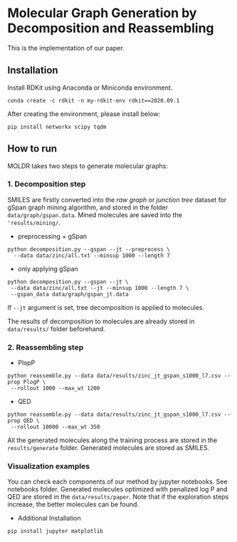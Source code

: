 # Molecular Graph Generation by Decomposition and Reassembling

This is the implementation of our paper. 


## Installation
Install RDKit using Anaconda or Miniconda environment. 

```
conda create -c rdkit -n my-rdkit-env rdkit==2020.09.1
```
After creating the environment, please install below:
```
pip install networkx scipy tqdm
```

## How to run
MOLDR takes two steps to generate molecular graphs: 

### 1. Decomposition step  
SMILES are firstly converted into the *raw graph* or *junction tree* dataset for gSpan graph mining algorithm, and stored in the folder `data/graph/gspan.data`. 
Mined molecules are saved into the `'results/mining/`. 
 
- preprocessing + gSpan

```
python decomposition.py --gspan --jt --preprocess \
  --data data/zinc/all.txt --minsup 1000 --length 7
```

- only applying gSpan

```
python decomposition.py --gspan --jt \
 --data data/zinc/all.txt --jt --minsup 1000 --length 7 \
 --gspan_data data/graph/gspan_jt.data
```

If `--jt` argument is set, tree decomposition is applied to molecules.

The results of decomposition to molecules are already stored in `data/results/` folder beforehand.


### 2. Reassembling step

- PlopP

```
python reassemble.py --data data/results/zinc_jt_gspan_s1000_l7.csv --prop PlogP \
 --rollout 1000 --max_wt 1200
```

- QED

```
python reassemble.py --data data/results/zinc_jt_gspan_s1000_l7.csv --prop QED \
 --rollout 10000 --max_wt 350
```


All the generated molecules along the training process are stored in the `results/generate` folder.
Generated molecules are stored as SMILES.


### Visualization examples
You can check each components of our method by jupyter notebooks. See notebooks folder.
Generated molecules optimized with penalized log P and QED are stored in the `data/results/paper`.
Note that if the exploration steps increase, the better molecules can be found.

- Additional Installation

```
pip install jupyter matplotlib
``` 
